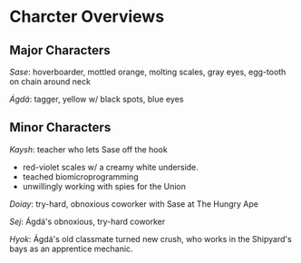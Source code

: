 # Charcter Overviews

## Major Characters
*Sase*: hoverboarder, mottled orange, molting scales, gray eyes, egg-tooth on chain around neck

*Ágdá*: tagger, yellow w/ black spots, blue eyes


## Minor Characters
*Kaysh*: teacher who lets Sase off the hook

- red-violet scales w/ a creamy white underside.
- teached biomicroprogramming
- unwillingly working with spies for the Union

*Doiay*: try-hard, obnoxious coworker with Sase at The Hungry Ape

*Sej*: Ágdá's obnoxious, try-hard coworker

*Hyok*: Ágdá's old classmate turned new crush, who works in the Shipyard's bays as an apprentice mechanic.